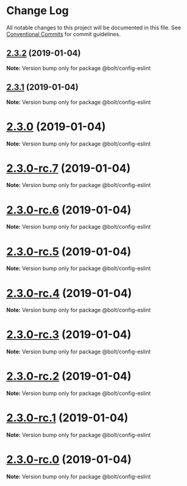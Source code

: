 # Change Log

All notable changes to this project will be documented in this file.
See [Conventional Commits](https://conventionalcommits.org) for commit guidelines.

## [2.3.2](https://github.com/bolt-design-system/bolt/tree/master/packages/config-presets/config-eslint/compare/v2.3.1...v2.3.2) (2019-01-04)

**Note:** Version bump only for package @bolt/config-eslint





## [2.3.1](https://github.com/bolt-design-system/bolt/tree/master/packages/config-presets/config-eslint/compare/v2.3.0...v2.3.1) (2019-01-04)

**Note:** Version bump only for package @bolt/config-eslint





# [2.3.0](https://github.com/bolt-design-system/bolt/tree/master/packages/config-presets/config-eslint/compare/v2.3.0-rc.7...v2.3.0) (2019-01-04)

**Note:** Version bump only for package @bolt/config-eslint





# [2.3.0-rc.7](https://github.com/bolt-design-system/bolt/tree/master/packages/config-presets/config-eslint/compare/v2.3.0-rc.6...v2.3.0-rc.7) (2019-01-04)

**Note:** Version bump only for package @bolt/config-eslint





# [2.3.0-rc.6](https://github.com/bolt-design-system/bolt/tree/master/packages/config-presets/config-eslint/compare/v2.3.0-rc.5...v2.3.0-rc.6) (2019-01-04)

**Note:** Version bump only for package @bolt/config-eslint





# [2.3.0-rc.5](https://github.com/bolt-design-system/bolt/tree/master/packages/config-presets/config-eslint/compare/v2.3.0-rc.4...v2.3.0-rc.5) (2019-01-04)

**Note:** Version bump only for package @bolt/config-eslint





# [2.3.0-rc.4](https://github.com/bolt-design-system/bolt/tree/master/packages/config-presets/config-eslint/compare/v2.3.0-rc.3...v2.3.0-rc.4) (2019-01-04)

**Note:** Version bump only for package @bolt/config-eslint





# [2.3.0-rc.3](https://github.com/bolt-design-system/bolt/tree/master/packages/config-presets/config-eslint/compare/v2.3.0-rc.2...v2.3.0-rc.3) (2019-01-04)

**Note:** Version bump only for package @bolt/config-eslint





# [2.3.0-rc.2](https://github.com/bolt-design-system/bolt/tree/master/packages/config-presets/config-eslint/compare/v2.3.0-rc.1...v2.3.0-rc.2) (2019-01-04)

**Note:** Version bump only for package @bolt/config-eslint





# [2.3.0-rc.1](https://github.com/bolt-design-system/bolt/tree/master/packages/config-presets/config-eslint/compare/vv2.3.0-rc.0...v2.3.0-rc.1) (2019-01-04)

**Note:** Version bump only for package @bolt/config-eslint





# [2.3.0-rc.0](https://github.com/bolt-design-system/bolt/tree/master/packages/config-presets/config-eslint/compare/v2.2.1...v2.3.0-rc.0) (2019-01-04)

**Note:** Version bump only for package @bolt/config-eslint
